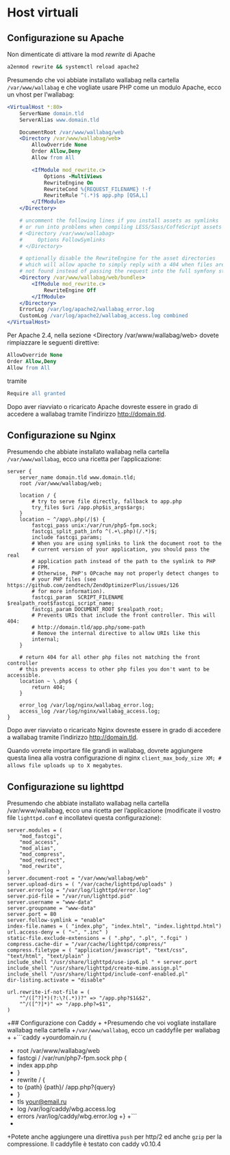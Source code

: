 # Host virtuali

## Configurazione su Apache

Non dimenticate di attivare la mod *rewrite* di Apache

```bash
a2enmod rewrite && systemctl reload apache2
```

Presumendo che voi abbiate installato wallabag nella cartella
`/var/www/wallabag` e che vogliate usare PHP come un modulo Apache, ecco
un vhost per l’wallabag:

```apache
<VirtualHost *:80>
    ServerName domain.tld
    ServerAlias www.domain.tld

    DocumentRoot /var/www/wallabag/web
    <Directory /var/www/wallabag/web>
        AllowOverride None
        Order Allow,Deny
        Allow from All

        <IfModule mod_rewrite.c>
            Options -MultiViews
            RewriteEngine On
            RewriteCond %{REQUEST_FILENAME} !-f
            RewriteRule ^(.*)$ app.php [QSA,L]
        </IfModule>
    </Directory>

    # uncomment the following lines if you install assets as symlinks
    # or run into problems when compiling LESS/Sass/CoffeScript assets
    # <Directory /var/www/wallabag>
    #     Options FollowSymlinks
    # </Directory>

    # optionally disable the RewriteEngine for the asset directories
    # which will allow apache to simply reply with a 404 when files are
    # not found instead of passing the request into the full symfony stack
    <Directory /var/www/wallabag/web/bundles>
        <IfModule mod_rewrite.c>
            RewriteEngine Off
        </IfModule>
    </Directory>
    ErrorLog /var/log/apache2/wallabag_error.log
    CustomLog /var/log/apache2/wallabag_access.log combined
</VirtualHost>
```

Per Apache 2.4, nella sezione &lt;Directory /var/www/wallabag/web&gt;
dovete rimpiazzare le seguenti direttive:

```apache
AllowOverride None
Order Allow,Deny
Allow from All
```

tramite

```apache
Require all granted
```

Dopo aver riavviato o ricaricato Apache dovreste essere in grado di
accedere a wallabag tramite l’indirizzo <http://domain.tld>.

## Configurazione su Nginx

Presumendo che abbiate installato wallabag nella cartella
`/var/www/wallabag`, ecco una ricetta per l’applicazione:

```nginx
server {
    server_name domain.tld www.domain.tld;
    root /var/www/wallabag/web;

    location / {
        # try to serve file directly, fallback to app.php
        try_files $uri /app.php$is_args$args;
    }
    location ~ ^/app\.php(/|$) {
        fastcgi_pass unix:/var/run/php5-fpm.sock;
        fastcgi_split_path_info ^(.+\.php)(/.*)$;
        include fastcgi_params;
        # When you are using symlinks to link the document root to the
        # current version of your application, you should pass the real
        # application path instead of the path to the symlink to PHP
        # FPM.
        # Otherwise, PHP's OPcache may not properly detect changes to
        # your PHP files (see https://github.com/zendtech/ZendOptimizerPlus/issues/126
        # for more information).
        fastcgi_param  SCRIPT_FILENAME  $realpath_root$fastcgi_script_name;
        fastcgi_param DOCUMENT_ROOT $realpath_root;
        # Prevents URIs that include the front controller. This will 404:
        # http://domain.tld/app.php/some-path
        # Remove the internal directive to allow URIs like this
        internal;
    }

    # return 404 for all other php files not matching the front controller
    # this prevents access to other php files you don't want to be accessible.
    location ~ \.php$ {
        return 404;
    }

    error_log /var/log/nginx/wallabag_error.log;
    access_log /var/log/nginx/wallabag_access.log;
}
```

Dopo aver riavviato o ricaricato Nginx dovreste essere in grado di
accedere a wallabag tramite l’indirizzo <http://domain.tld>.

Quando vorrete importare file grandi in wallabag, dovrete aggiungere questa linea alla vostra configurazione di nginx
`client_max_body_size XM; # allows file uploads up to X megabytes`.

## Configurazione su lighttpd

Presumendo che abbiate installato wallabag nella cartella
/var/www/wallabag, ecco una ricetta per l’applicazione (modificate il
vostro file `lighttpd.conf` e incollatevi questa configurazione):

```lighttpd
server.modules = (
    "mod_fastcgi",
    "mod_access",
    "mod_alias",
    "mod_compress",
    "mod_redirect",
    "mod_rewrite",
)
server.document-root = "/var/www/wallabag/web"
server.upload-dirs = ( "/var/cache/lighttpd/uploads" )
server.errorlog = "/var/log/lighttpd/error.log"
server.pid-file = "/var/run/lighttpd.pid"
server.username = "www-data"
server.groupname = "www-data"
server.port = 80
server.follow-symlink = "enable"
index-file.names = ( "index.php", "index.html", "index.lighttpd.html")
url.access-deny = ( "~", ".inc" )
static-file.exclude-extensions = ( ".php", ".pl", ".fcgi" )
compress.cache-dir = "/var/cache/lighttpd/compress/"
compress.filetype = ( "application/javascript", "text/css", "text/html", "text/plain" )
include_shell "/usr/share/lighttpd/use-ipv6.pl " + server.port
include_shell "/usr/share/lighttpd/create-mime.assign.pl"
include_shell "/usr/share/lighttpd/include-conf-enabled.pl"
dir-listing.activate = "disable"

url.rewrite-if-not-file = (
    "^/([^?]*)(?:\?(.*))?" => "/app.php?$1&$2",
    "^/([^?]*)" => "/app.php?=$1",
)
```

+## Configurazione con Caddy
 +
 +Presumendo che voi vogliate installare wallabag nella cartella
 +`/var/www/wallabag`, ecco un caddyfile per wallabag
 +
 +```caddy
 +yourdomain.ru {
 +  root /var/www/wallabag/web
 +  fastcgi / /var/run/php7-fpm.sock php {
 +    index app.php
 +  }
 +  rewrite / {
 +    to {path} {path}/ /app.php?{query}
 +  }
 +  tls your@email.ru
 +  log /var/log/caddy/wbg.access.log
 +  errors /var/log/caddy/wbg.error.log
 +}
 +```
 +
 +Potete anche aggiungere una direttiva `push` per http/2 ed anche `gzip` per la compressione. Il caddyfile è testato con caddy v0.10.4
